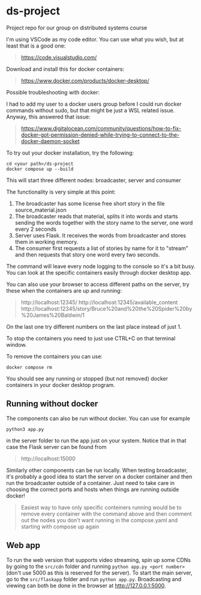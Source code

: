 # ds-project
Project repo for our group on distributed systems course

I'm using VSCode as my code editor. You can use what you wish, but at least that is a good one:
> https://code.visualstudio.com/

Download and install this for docker containers:
> https://www.docker.com/products/docker-desktop/

Possible troubleshooting with docker:

I had to add my user to a docker users group before I could run docker commands without sudo, but that might be just a WSL related issue. Anyway, this answered that issue:
> https://www.digitalocean.com/community/questions/how-to-fix-docker-got-permission-denied-while-trying-to-connect-to-the-docker-daemon-socket


To try out your docker installation, try the following:
```
cd <your path>/ds-project
docker compose up --build
```
This will start three different nodes: broadcaster, server and consumer

The functionality is very simple at this point:

1. The broadcaster has some license free short story in the file source_material.json
2. The broadcaster reads that material, splits it into words and starts sending the words together with the story name to the server, one word every 2 seconds
3. Server uses Flask. It receives the words from broadcaster and stores them in working memory.
4. The consumer first requests a list of stories by name for it to "stream" and then requests that story one word every two seconds.

The command will leave every node logging to the console so it's a bit busy. You can look at the specific containers easily through docker desktop app.

You can also use your browser to access different paths on the server, try these when the containers are up and running:
> http://localhost:12345/
> http://localhost:12345/available_content
> http://localhost:12345/story/Bruce%20and%20the%20Spider%20by%20James%20Baldwin/1

On the last one try different numbers on the last place instead of just 1.

To stop the containers you need to just use CTRL+C on that terminal window.

To remove the containers you can use:
```
docker compose rm
```

You should see any running or stopped (but not removed) docker containers in your docker desktop program.


## Running without docker

The components can also be run without docker. You can use for example
```
python3 app.py
```
in the server folder to run the app just on your system. Notice that in that case the Flask server can be found from
> http://localhost:15000

Similarly other components can be run locally. When testing broadcaster, it's probably a good idea to start the server on a docker container and then run the broadcaster outside of a container. Just need to take care in choosing the correct ports and hosts when things are running outside docker!

> Easiest way to have only specific conteiners running would be to remove every container with the command above and then comment out the nodes you don't want running in the compose.yaml and starting with compose up again


## Web app
To run the web version that supports video streaming, spin up some CDNs by going to the `src/cdn` folder and running `python app.py <port number>` (don't use 5000 as this is reserved for the server). To start the main server, go to the `src/flaskapp` folder and run `python app.py`. Broadcasting and viewing can both be done in the browser at http://127.0.0.1:5000.
